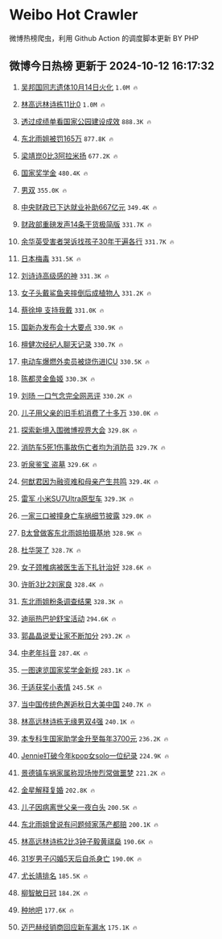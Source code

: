 # Weibo Hot Crawler 



微博热榜爬虫，利用 Github Action 的调度脚本更新 BY PHP 


## 微博今日热榜 更新于 2024-10-12 16:17:32 
1. [吴邦国同志遗体10月14日火化](https://s.weibo.com/weibo?q=%23%E5%90%B4%E9%82%A6%E5%9B%BD%E5%90%8C%E5%BF%97%E9%81%97%E4%BD%9310%E6%9C%8814%E6%97%A5%E7%81%AB%E5%8C%96%23&t=31&band_rank=1&Refer=top) `1.0M 🔥` 

1. [林高远林诗栋11比0](https://s.weibo.com/weibo?q=%23%E6%9E%97%E9%AB%98%E8%BF%9C%E6%9E%97%E8%AF%97%E6%A0%8B11%E6%AF%940%23&t=31&band_rank=2&Refer=top) `1.0M 🔥` 

1. [透过成绩单看国家公园建设成效](https://s.weibo.com/weibo?q=%23%E9%80%8F%E8%BF%87%E6%88%90%E7%BB%A9%E5%8D%95%E7%9C%8B%E5%9B%BD%E5%AE%B6%E5%85%AC%E5%9B%AD%E5%BB%BA%E8%AE%BE%E6%88%90%E6%95%88%23&t=31&band_rank=3&Refer=top) `888.3K 🔥` 

1. [东北雨姐被罚165万](https://s.weibo.com/weibo?q=%23%E4%B8%9C%E5%8C%97%E9%9B%A8%E5%A7%90%E8%A2%AB%E7%BD%9A165%E4%B8%87%23&t=31&band_rank=4&Refer=top) `877.8K 🔥` 

1. [梁靖崑0比3阿拉米扬](https://s.weibo.com/weibo?q=%23%E6%A2%81%E9%9D%96%E5%B4%910%E6%AF%943%E9%98%BF%E6%8B%89%E7%B1%B3%E6%89%AC%23&t=31&band_rank=5&Refer=top) `677.2K 🔥` 

1. [国家奖学金](https://s.weibo.com/weibo?q=%E5%9B%BD%E5%AE%B6%E5%A5%96%E5%AD%A6%E9%87%91&t=31&band_rank=6&Refer=top) `480.4K 🔥` 

1. [男双](https://s.weibo.com/weibo?q=%E7%94%B7%E5%8F%8C&t=31&band_rank=7&Refer=top) `355.0K 🔥` 

1. [中央财政已下达就业补助667亿元](https://s.weibo.com/weibo?q=%23%E4%B8%AD%E5%A4%AE%E8%B4%A2%E6%94%BF%E5%B7%B2%E4%B8%8B%E8%BE%BE%E5%B0%B1%E4%B8%9A%E8%A1%A5%E5%8A%A9667%E4%BA%BF%E5%85%83%23&t=31&band_rank=8&Refer=top) `349.4K 🔥` 

1. [财政部重磅发声14条干货极简版](https://s.weibo.com/weibo?q=%23%E8%B4%A2%E6%94%BF%E9%83%A8%E9%87%8D%E7%A3%85%E5%8F%91%E5%A3%B014%E6%9D%A1%E5%B9%B2%E8%B4%A7%E6%9E%81%E7%AE%80%E7%89%88%23&t=31&band_rank=9&Refer=top) `331.7K 🔥` 

1. [余华英受害者哭诉找孩子30年干遍各行](https://s.weibo.com/weibo?q=%23%E4%BD%99%E5%8D%8E%E8%8B%B1%E5%8F%97%E5%AE%B3%E8%80%85%E5%93%AD%E8%AF%89%E6%89%BE%E5%AD%A9%E5%AD%9030%E5%B9%B4%E5%B9%B2%E9%81%8D%E5%90%84%E8%A1%8C%23&t=31&band_rank=10&Refer=top) `331.7K 🔥` 

1. [日本梅毒](https://s.weibo.com/weibo?q=%E6%97%A5%E6%9C%AC%E6%A2%85%E6%AF%92&t=31&band_rank=11&Refer=top) `331.5K 🔥` 

1. [刘诗诗高级感的神](https://s.weibo.com/weibo?q=%23%E5%88%98%E8%AF%97%E8%AF%97%E9%AB%98%E7%BA%A7%E6%84%9F%E7%9A%84%E7%A5%9E%23&t=31&band_rank=12&Refer=top) `331.3K 🔥` 

1. [女子头戴鲨鱼夹摔倒后成植物人](https://s.weibo.com/weibo?q=%23%E5%A5%B3%E5%AD%90%E5%A4%B4%E6%88%B4%E9%B2%A8%E9%B1%BC%E5%A4%B9%E6%91%94%E5%80%92%E5%90%8E%E6%88%90%E6%A4%8D%E7%89%A9%E4%BA%BA%23&t=31&band_rank=13&Refer=top) `331.2K 🔥` 

1. [蔡徐坤 支持我戴](https://s.weibo.com/weibo?q=%E8%94%A1%E5%BE%90%E5%9D%A4%20%E6%94%AF%E6%8C%81%E6%88%91%E6%88%B4&t=31&band_rank=14&Refer=top) `331.0K 🔥` 

1. [国新办发布会十大要点](https://s.weibo.com/weibo?q=%23%E5%9B%BD%E6%96%B0%E5%8A%9E%E5%8F%91%E5%B8%83%E4%BC%9A%E5%8D%81%E5%A4%A7%E8%A6%81%E7%82%B9%23&t=31&band_rank=15&Refer=top) `330.9K 🔥` 

1. [檀健次经纪人聊天记录](https://s.weibo.com/weibo?q=%23%E6%AA%80%E5%81%A5%E6%AC%A1%E7%BB%8F%E7%BA%AA%E4%BA%BA%E8%81%8A%E5%A4%A9%E8%AE%B0%E5%BD%95%23&t=31&band_rank=16&Refer=top) `330.7K 🔥` 

1. [电动车爆燃外卖员被烧伤进ICU](https://s.weibo.com/weibo?q=%23%E7%94%B5%E5%8A%A8%E8%BD%A6%E7%88%86%E7%87%83%E5%A4%96%E5%8D%96%E5%91%98%E8%A2%AB%E7%83%A7%E4%BC%A4%E8%BF%9BICU%23&t=31&band_rank=17&Refer=top) `330.5K 🔥` 

1. [陈都灵金鱼姬](https://s.weibo.com/weibo?q=%E9%99%88%E9%83%BD%E7%81%B5%E9%87%91%E9%B1%BC%E5%A7%AC&t=31&band_rank=18&Refer=top) `330.3K 🔥` 

1. [刘旸 一口气念完全网恶评](https://s.weibo.com/weibo?q=%E5%88%98%E6%97%B8%20%E4%B8%80%E5%8F%A3%E6%B0%94%E5%BF%B5%E5%AE%8C%E5%85%A8%E7%BD%91%E6%81%B6%E8%AF%84&t=31&band_rank=19&Refer=top) `330.2K 🔥` 

1. [儿子用父亲的旧手机消费了十多万](https://s.weibo.com/weibo?q=%23%E5%84%BF%E5%AD%90%E7%94%A8%E7%88%B6%E4%BA%B2%E7%9A%84%E6%97%A7%E6%89%8B%E6%9C%BA%E6%B6%88%E8%B4%B9%E4%BA%86%E5%8D%81%E5%A4%9A%E4%B8%87%23&t=31&band_rank=20&Refer=top) `330.0K 🔥` 

1. [探索新境入围微博视界大会](https://s.weibo.com/weibo?q=%23%E6%8E%A2%E7%B4%A2%E6%96%B0%E5%A2%83%E5%85%A5%E5%9B%B4%E5%BE%AE%E5%8D%9A%E8%A7%86%E7%95%8C%E5%A4%A7%E4%BC%9A%23&t=31&band_rank=21&Refer=top) `329.8K 🔥` 

1. [消防车5死1伤事故伤亡者均为消防员](https://s.weibo.com/weibo?q=%23%E6%B6%88%E9%98%B2%E8%BD%A65%E6%AD%BB1%E4%BC%A4%E4%BA%8B%E6%95%85%E4%BC%A4%E4%BA%A1%E8%80%85%E5%9D%87%E4%B8%BA%E6%B6%88%E9%98%B2%E5%91%98%23&t=31&band_rank=22&Refer=top) `329.7K 🔥` 

1. [听泉鉴宝 盗墓](https://s.weibo.com/weibo?q=%E5%90%AC%E6%B3%89%E9%89%B4%E5%AE%9D%20%E7%9B%97%E5%A2%93&t=31&band_rank=23&Refer=top) `329.6K 🔥` 

1. [何猷君因为融资难和母亲产生共鸣](https://s.weibo.com/weibo?q=%23%E4%BD%95%E7%8C%B7%E5%90%9B%E5%9B%A0%E4%B8%BA%E8%9E%8D%E8%B5%84%E9%9A%BE%E5%92%8C%E6%AF%8D%E4%BA%B2%E4%BA%A7%E7%94%9F%E5%85%B1%E9%B8%A3%23&t=31&band_rank=24&Refer=top) `329.4K 🔥` 

1. [雷军 小米SU7Ultra原型车](https://s.weibo.com/weibo?q=%E9%9B%B7%E5%86%9B%20%E5%B0%8F%E7%B1%B3SU7Ultra%E5%8E%9F%E5%9E%8B%E8%BD%A6&t=31&band_rank=25&Refer=top) `329.3K 🔥` 

1. [一家三口被撞身亡车祸细节披露](https://s.weibo.com/weibo?q=%23%E4%B8%80%E5%AE%B6%E4%B8%89%E5%8F%A3%E8%A2%AB%E6%92%9E%E8%BA%AB%E4%BA%A1%E8%BD%A6%E7%A5%B8%E7%BB%86%E8%8A%82%E6%8A%AB%E9%9C%B2%23&t=31&band_rank=26&Refer=top) `329.0K 🔥` 

1. [B太曾做客东北雨姐拍摄基地](https://s.weibo.com/weibo?q=%23B%E5%A4%AA%E6%9B%BE%E5%81%9A%E5%AE%A2%E4%B8%9C%E5%8C%97%E9%9B%A8%E5%A7%90%E6%8B%8D%E6%91%84%E5%9F%BA%E5%9C%B0%23&t=31&band_rank=27&Refer=top) `328.9K 🔥` 

1. [杜华哭了](https://s.weibo.com/weibo?q=%E6%9D%9C%E5%8D%8E%E5%93%AD%E4%BA%86&t=31&band_rank=28&Refer=top) `328.7K 🔥` 

1. [女子颈椎病被医生舌下扎针治好](https://s.weibo.com/weibo?q=%23%E5%A5%B3%E5%AD%90%E9%A2%88%E6%A4%8E%E7%97%85%E8%A2%AB%E5%8C%BB%E7%94%9F%E8%88%8C%E4%B8%8B%E6%89%8E%E9%92%88%E6%B2%BB%E5%A5%BD%23&t=31&band_rank=29&Refer=top) `328.6K 🔥` 

1. [许昕3比2刘家良](https://s.weibo.com/weibo?q=%E8%AE%B8%E6%98%953%E6%AF%942%E5%88%98%E5%AE%B6%E8%89%AF&t=31&band_rank=30&Refer=top) `328.4K 🔥` 

1. [东北雨姐粉条调查结果](https://s.weibo.com/weibo?q=%23%E4%B8%9C%E5%8C%97%E9%9B%A8%E5%A7%90%E7%B2%89%E6%9D%A1%E8%B0%83%E6%9F%A5%E7%BB%93%E6%9E%9C%23&t=31&band_rank=31&Refer=top) `328.3K 🔥` 

1. [迪丽热巴护舒宝活动](https://s.weibo.com/weibo?q=%E8%BF%AA%E4%B8%BD%E7%83%AD%E5%B7%B4%E6%8A%A4%E8%88%92%E5%AE%9D%E6%B4%BB%E5%8A%A8&t=31&band_rank=32&Refer=top) `294.6K 🔥` 

1. [郭晶晶说爱让家不断加分](https://s.weibo.com/weibo?q=%23%E9%83%AD%E6%99%B6%E6%99%B6%E8%AF%B4%E7%88%B1%E8%AE%A9%E5%AE%B6%E4%B8%8D%E6%96%AD%E5%8A%A0%E5%88%86%23&t=31&band_rank=33&Refer=top) `293.2K 🔥` 

1. [中老年抖音](https://s.weibo.com/weibo?q=%E4%B8%AD%E8%80%81%E5%B9%B4%E6%8A%96%E9%9F%B3&t=31&band_rank=34&Refer=top) `287.4K 🔥` 

1. [一图速览国家奖学金新规](https://s.weibo.com/weibo?q=%23%E4%B8%80%E5%9B%BE%E9%80%9F%E8%A7%88%E5%9B%BD%E5%AE%B6%E5%A5%96%E5%AD%A6%E9%87%91%E6%96%B0%E8%A7%84%23&t=31&band_rank=35&Refer=top) `283.1K 🔥` 

1. [于适获奖小表情](https://s.weibo.com/weibo?q=%23%E4%BA%8E%E9%80%82%E8%8E%B7%E5%A5%96%E5%B0%8F%E8%A1%A8%E6%83%85%23&t=31&band_rank=36&Refer=top) `245.5K 🔥` 

1. [当中国传统色邂逅秋日大美中国](https://s.weibo.com/weibo?q=%23%E5%BD%93%E4%B8%AD%E5%9B%BD%E4%BC%A0%E7%BB%9F%E8%89%B2%E9%82%82%E9%80%85%E7%A7%8B%E6%97%A5%E5%A4%A7%E7%BE%8E%E4%B8%AD%E5%9B%BD%23&t=31&band_rank=37&Refer=top) `240.7K 🔥` 

1. [林高远林诗栋无缘男双4强](https://s.weibo.com/weibo?q=%23%E6%9E%97%E9%AB%98%E8%BF%9C%E6%9E%97%E8%AF%97%E6%A0%8B%E6%97%A0%E7%BC%98%E7%94%B7%E5%8F%8C4%E5%BC%BA%23&t=31&band_rank=38&Refer=top) `240.1K 🔥` 

1. [本专科生国家助学金升至每年3700元](https://s.weibo.com/weibo?q=%23%E6%9C%AC%E4%B8%93%E7%A7%91%E7%94%9F%E5%9B%BD%E5%AE%B6%E5%8A%A9%E5%AD%A6%E9%87%91%E5%8D%87%E8%87%B3%E6%AF%8F%E5%B9%B43700%E5%85%83%23&t=31&band_rank=39&Refer=top) `236.2K 🔥` 

1. [Jennie打破今年kpop女solo一位纪录](https://s.weibo.com/weibo?q=%23Jennie%E6%89%93%E7%A0%B4%E4%BB%8A%E5%B9%B4kpop%E5%A5%B3solo%E4%B8%80%E4%BD%8D%E7%BA%AA%E5%BD%95%23&t=31&band_rank=40&Refer=top) `224.9K 🔥` 

1. [景德镇车祸家属称现场惨烈常做噩梦](https://s.weibo.com/weibo?q=%23%E6%99%AF%E5%BE%B7%E9%95%87%E8%BD%A6%E7%A5%B8%E5%AE%B6%E5%B1%9E%E7%A7%B0%E7%8E%B0%E5%9C%BA%E6%83%A8%E7%83%88%E5%B8%B8%E5%81%9A%E5%99%A9%E6%A2%A6%23&t=31&band_rank=41&Refer=top) `221.2K 🔥` 

1. [金星解释复婚](https://s.weibo.com/weibo?q=%23%E9%87%91%E6%98%9F%E8%A7%A3%E9%87%8A%E5%A4%8D%E5%A9%9A%23&t=31&band_rank=42&Refer=top) `202.8K 🔥` 

1. [儿子因病离世父亲一夜白头](https://s.weibo.com/weibo?q=%23%E5%84%BF%E5%AD%90%E5%9B%A0%E7%97%85%E7%A6%BB%E4%B8%96%E7%88%B6%E4%BA%B2%E4%B8%80%E5%A4%9C%E7%99%BD%E5%A4%B4%23&t=31&band_rank=43&Refer=top) `200.5K 🔥` 

1. [东北雨姐曾说有问题倾家荡产都赔](https://s.weibo.com/weibo?q=%23%E4%B8%9C%E5%8C%97%E9%9B%A8%E5%A7%90%E6%9B%BE%E8%AF%B4%E6%9C%89%E9%97%AE%E9%A2%98%E5%80%BE%E5%AE%B6%E8%8D%A1%E4%BA%A7%E9%83%BD%E8%B5%94%23&t=31&band_rank=44&Refer=top) `200.1K 🔥` 

1. [林高远林诗栋2比3钟子毅黄祺燊](https://s.weibo.com/weibo?q=%23%E6%9E%97%E9%AB%98%E8%BF%9C%E6%9E%97%E8%AF%97%E6%A0%8B2%E6%AF%943%E9%92%9F%E5%AD%90%E6%AF%85%E9%BB%84%E7%A5%BA%E7%87%8A%23&t=31&band_rank=45&Refer=top) `190.6K 🔥` 

1. [31岁男子闪婚5天后自杀身亡](https://s.weibo.com/weibo?q=%2331%E5%B2%81%E7%94%B7%E5%AD%90%E9%97%AA%E5%A9%9A5%E5%A4%A9%E5%90%8E%E8%87%AA%E6%9D%80%E8%BA%AB%E4%BA%A1%23&t=31&band_rank=46&Refer=top) `190.0K 🔥` 

1. [尤长靖排名](https://s.weibo.com/weibo?q=%E5%B0%A4%E9%95%BF%E9%9D%96%E6%8E%92%E5%90%8D&t=31&band_rank=47&Refer=top) `185.5K 🔥` 

1. [柳智敏日冠](https://s.weibo.com/weibo?q=%23%E6%9F%B3%E6%99%BA%E6%95%8F%E6%97%A5%E5%86%A0%23&t=31&band_rank=48&Refer=top) `184.2K 🔥` 

1. [种地吧](https://s.weibo.com/weibo?q=%E7%A7%8D%E5%9C%B0%E5%90%A7&t=31&band_rank=49&Refer=top) `177.6K 🔥` 

1. [迈巴赫经销商回应新车漏水](https://s.weibo.com/weibo?q=%23%E8%BF%88%E5%B7%B4%E8%B5%AB%E7%BB%8F%E9%94%80%E5%95%86%E5%9B%9E%E5%BA%94%E6%96%B0%E8%BD%A6%E6%BC%8F%E6%B0%B4%23&t=31&band_rank=50&Refer=top) `175.1K 🔥` 

